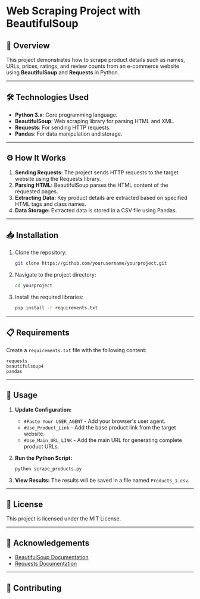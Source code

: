 # Web Scraping Project with BeautifulSoup

## 🌟 Overview
This project demonstrates how to scrape product details such as names, URLs, prices, ratings, and review counts from an e-commerce website using **BeautifulSoup** and **Requests** in Python.

---

## 🛠️ Technologies Used
- **Python 3.x**: Core programming language.
- **BeautifulSoup**: Web scraping library for parsing HTML and XML.
- **Requests**: For sending HTTP requests.
- **Pandas**: For data manipulation and storage.

---

## ⚙️ How It Works
1. **Sending Requests:** The project sends HTTP requests to the target website using the Requests library.
2. **Parsing HTML:** BeautifulSoup parses the HTML content of the requested pages.
3. **Extracting Data:** Key product details are extracted based on specified HTML tags and class names.
4. **Data Storage:** Extracted data is stored in a CSV file using Pandas.

---

## 📥 Installation
1. Clone the repository:
   ```bash
   git clone https://github.com/yourusername/yourproject.git
   ```
2. Navigate to the project directory:
   ```bash
   cd yourproject
   ```
3. Install the required libraries:
   ```bash
   pip install -r requirements.txt
   ```

---

## 📋 Requirements
Create a `requirements.txt` file with the following content:
```
requests
beautifulsoup4
pandas
```

---

## 🚀 Usage
1. **Update Configuration:**
   - `#Paste Your USER_AGENT` - Add your browser's user agent.
   - `#Use_Product_Link` - Add the base product link from the target website.
   - `#Use_Main_URL_LINK` - Add the main URL for generating complete product URLs.

2. **Run the Python Script:**
   ```bash
   python scrape_products.py
   ```
3. **View Results:**
   The results will be saved in a file named `Products_1.csv`.

---

## 📄 License
This project is licensed under the MIT License.

---

## 🙌 Acknowledgements
- [BeautifulSoup Documentation](https://www.crummy.com/software/BeautifulSoup/bs4/doc/)
- [Requests Documentation](https://docs.python-requests.org/)

---

## 🤝 Contributing
